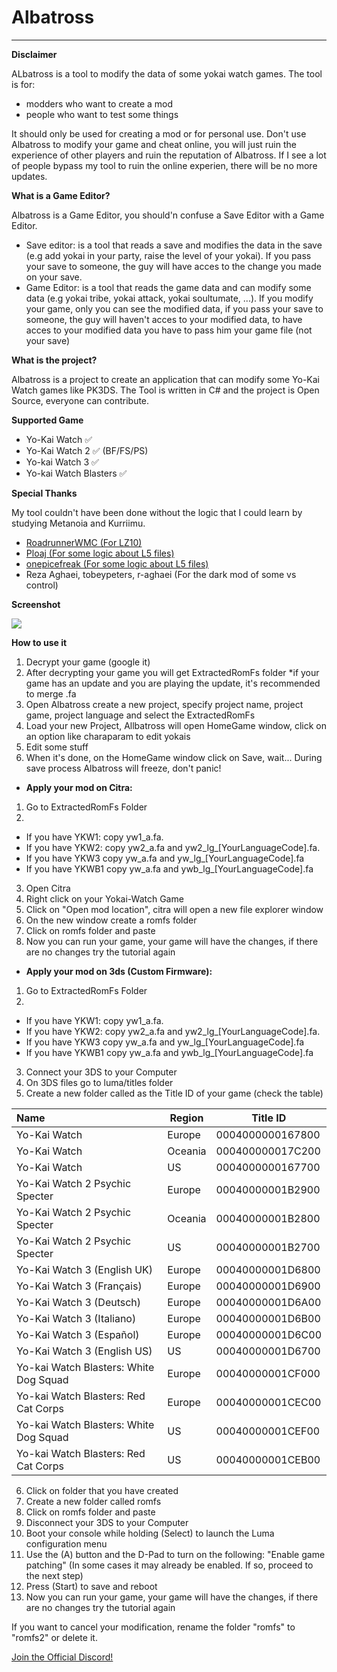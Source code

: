# Albatross
___________________________________________________________________________
**Disclaimer**

ALbatross is a tool to modify the data of some yokai watch games. The tool is for:
- modders who want to create a mod 
- people who want to test some things 

It should only be used for creating a mod or for personal use. Don't use Albatross to modify your game and cheat online, you will just ruin the experience of other players and ruin the reputation of Albatross. If I see a lot of people bypass my tool to ruin the online experien, there will be no more updates.

**What is a Game Editor?**

Albatross is a Game Editor, you should'n confuse a Save Editor with a Game Editor.  
- Save editor: is a tool that reads a save and modifies the data in the save (e.g add yokai in your party, raise the level of your yokai). If you pass your save to someone, the guy will have acces to the change you made on your save.
- Game Editor: is a tool that reads the game data and can modify some data (e.g yokai tribe, yokai attack, yokai soultumate, ...). If you modify your game, only you can see the modified data, if you pass your save to someone, the guy will haven't acces to your modified data, to have acces to your modified data you have to pass him your game file (not your save)

**What is the project?**

Albatross is a project to create an application that can modify some Yo-Kai Watch games like PK3DS.
The Tool is written in C# and the project is Open Source, everyone can contribute.

**Supported Game**
- Yo-Kai Watch ✅
- Yo-Kai Watch 2 ✅ (BF/FS/PS)
- Yo-kai Watch 3 ✅
- Yo-kai Watch Blasters ✅

**Special Thanks**  

My tool couldn't have been done without the logic that I could learn by studying Metanoia and Kurriimu.
- [RoadrunnerWMC (For LZ10)](https://github.com/RoadrunnerWMC/ndspy)
- [Ploaj (For some logic about L5 files)](https://github.com/Ploaj/Metanoia/tree/master/Metanoia)
- [onepicefreak (For some logic about L5 files)](https://github.com/FanTranslatorsInternational/Kuriimu2)
- Reza Aghaei, tobeypeters, r-aghaei  (For the dark mod of some vs control)

**Screenshot**

![](https://i.imgur.com/sKDoY2J.png)

**How to use it**

1. Decrypt your game (google it)
2. After decrypting your game you will get ExtractedRomFs folder *if your game has an update and you are playing the update, it's recommended to merge .fa
3. Open Albatross create a new project, specify project name, project game, project language and select the ExtractedRomFs
4. Load your new Project, Allbatross will open HomeGame window, click on an option like charaparam to edit yokais
5. Edit some stuff
6. When it's done, on the HomeGame window click on Save, wait... During save process Albatross will freeze, don't panic!  
- **Apply your mod on Citra:**
1. Go to ExtractedRomFs Folder
2. 
- If you have YKW1: copy yw1_a.fa. 
- If you have YKW2: copy yw2_a.fa and yw2_lg_[YourLanguageCode].fa. 
- If you have YKW3 copy yw_a.fa and yw_lg_[YourLanguageCode].fa
- If you have YKWB1 copy yw_a.fa and ywb_lg_[YourLanguageCode].fa
3. Open Citra
4. Right click on your Yokai-Watch Game
5. Click on "Open mod location", citra will open a new file explorer window
6. On the new window create a romfs folder
7. Click on romfs folder and paste
8. Now you can run your game, your game will have the changes, if there are no changes try the tutorial again
- **Apply your mod on 3ds (Custom Firmware):**
1. Go to ExtractedRomFs Folder
2. 
- If you have YKW1: copy yw1_a.fa. 
- If you have YKW2: copy yw2_a.fa and yw2_lg_[YourLanguageCode].fa. 
- If you have YKW3 copy yw_a.fa and yw_lg_[YourLanguageCode].fa
- If you have YKWB1 copy yw_a.fa and ywb_lg_[YourLanguageCode].fa
3. Connect your 3DS to your Computer
4. On 3DS files go to luma/titles folder
5. Create a new folder called as the Title ID of your game (check the table)

|Name|Region|Title ID|
|:----------|-------------|------|
| Yo-Kai Watch |Europe|0004000000167800|
| Yo-Kai Watch |Oceania|000400000017C200|
| Yo-Kai Watch |US|0004000000167700|
| Yo-Kai Watch 2 Psychic Specter|Europe|00040000001B2900|
| Yo-Kai Watch 2 Psychic Specter|Oceania|00040000001B2800|
| Yo-Kai Watch 2 Psychic Specter|US|00040000001B2700|
| Yo-Kai Watch 3 (English UK)|Europe|00040000001D6800|
| Yo-Kai Watch 3 (Français)|Europe|00040000001D6900|
| Yo-Kai Watch 3 (Deutsch)|Europe|00040000001D6A00|
| Yo-Kai Watch 3 (Italiano)|Europe|00040000001D6B00|
| Yo-Kai Watch 3 (Español)|Europe|00040000001D6C00|
| Yo-Kai Watch 3 (English US)|US|00040000001D6700|
| Yo-kai Watch Blasters: White Dog Squad|Europe|00040000001CF000|
| Yo-kai Watch Blasters: Red Cat Corps|Europe|00040000001CEC00|
| Yo-kai Watch Blasters: White Dog Squad|US|00040000001CEF00|
| Yo-kai Watch Blasters: Red Cat Corps|US|00040000001CEB00|

6. Click on folder that you have created
7. Create a new folder called romfs
8. Click on romfs folder and paste
9. Disconnect your 3DS to your Computer
10. Boot your console while holding (Select) to launch the Luma configuration menu
11. Use the (A) button and the D-Pad to turn on the following: "Enable game patching" (In some cases it may already be enabled. If so, proceed to the next step)
12. Press (Start) to save and reboot
13. Now you can run your game, your game will have the changes, if there are no changes try the tutorial again

If you want to cancel your modification, rename the folder "romfs" to "romfs2" or delete it.

[Join the Official Discord!](https://discord.gg/3wKp5ZxA9N)
